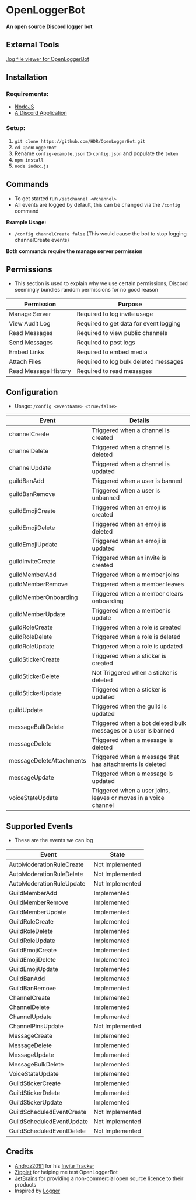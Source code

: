 # OpenLoggerBot
**An open source Discord logger bot**

## External Tools
[.log file viewer for OpenLoggerBot](https://martinrefseth.com/olb/logview/)

## Installation
### Requirements:
- [NodeJS](https://nodejs.org)
- [A Discord Application](https://discord.com/developers/applications)

### Setup:
1. `git clone https://github.com/HDR/OpenLoggerBot.git`
2. `cd OpenLoggerBot`
2. Rename `config-example.json` to `config.json` and populate the `token`
3. `npm install`
4. `node index.js`


## Commands
- To get started run `/setchannel <#channel>`
- All events are logged by default, this can be changed via the `/config` command 

**Example Usage:**
- `/config channelCreate false` (This would cause the bot to stop logging channelCreate events)

**Both commands require the manage server permission**

## Permissions
* This section is used to explain why we use certain permissions, Discord seemingly bundles random permissions for no good reason

| Permission           | Purpose                                |
|----------------------|----------------------------------------|
| Manage Server        | Required to log invite usage           |
| View Audit Log       | Required to get data for event logging |
| Read Messages        | Required to view public channels       |
| Send Messages        | Required to post logs                  |
| Embed Links          | Required to embed media                |
| Attach Files         | Required to log bulk deleted messages  |
| Read Message History | Required to read messages              |

## Configuration
- Usage:
    `/config <eventName> <true/false>`
<center>

  | Event | Details                                                         |
  |---------------------|-----------------------------------------------------------------|
  | channelCreate       | Triggered when a channel is created                             |
  | channelDelete       | Triggered when a channel is deleted                             |
  | channelUpdate       | Triggered when a channel is updated                             |
  | guildBanAdd         | Triggered when a user is banned                                 |
  | guildBanRemove      | Triggered when a user is unbanned                               |
  | guildEmojiCreate    | Triggered when an emoji is created                              |
  | guildEmojiDelete    | Triggered when an emoji is deleted                              |
  | guildEmojiUpdate    | Triggered when an emoji is updated                              |
  | guildInviteCreate   | Triggered when an invite is created                             |
  | guildMemberAdd      | Triggered when a member joins                                   |
  | guildMemberRemove   | Triggered when a member leaves                                  |
  | guildMemberOnboarding | Triggered when a member clears onboarding                       |
  | guildMemberUpdate   | Triggered when a member is update                               |
  | guildRoleCreate     | Triggered when a role is created                                |
  | guildRoleDelete     | Triggered when a role is deleted                                |
  | guildRoleUpdate     | Triggered when a role is updated                                |
  | guildStickerCreate  | Triggered when a sticker is created                             |
  | guildStickerDelete  | Not Triggered when a sticker is deleted                         |
  | guildStickerUpdate  | Triggered when a sticker is updated                             |
  | guildUpdate         | Triggered when the guild is updated                             |
  | messageBulkDelete   | Triggered when a bot deleted bulk messages or a user is banned  |
  | messageDelete       | Triggered when a message is deleted                             |
  | messageDeleteAttachments | Triggered when a message that has attachments is deleted        |
  | messageUpdate       | Triggered when a message is updated                             |
  | voiceStateUpdate    | Triggered when a  user joins, leaves or moves in a voice channel |
</center>

## Supported Events
* These are the events we can log

| Event                     | State           |
|---------------------------|-----------------|
| AutoModerationRuleCreate  | Not Implemented |
| AutoModerationRuleDelete  | Not Implemented |
| AutoModerationRuleUpdate  | Not Implemented |
| GuildMemberAdd            | Implemented     |
| GuildMemberRemove         | Implemented     |
| GuildMemberUpdate         | Implemented     |
| GuildRoleCreate           | Implemented     |
| GuildRoleDelete           | Implemented     |
| GuildRoleUpdate           | Implemented     |
| GuildEmojiCreate          | Implemented     |
| GuildEmojiDelete          | Implemented     |
| GuildEmojiUpdate          | Implemented     |
| GuildBanAdd               | Implemented     |
| GuildBanRemove            | Implemented     |
| ChannelCreate             | Implemented     |
| ChannelDelete             | Implemented     |
| ChannelUpdate             | Implemented     |
| ChannelPinsUpdate         | Not Implemented |
| MessageCreate             | Implemented     |
| MessageDelete             | Implemented     |
| MessageUpdate             | Implemented     |
| MessageBulkDelete         | Implemented     |
| VoiceStateUpdate          | Implemented     |
| GuildStickerCreate        | Implemented     |
| GuildStickerDelete        | Implemented     |
| GuildStickerUpdate        | Implemented     |
| GuildScheduledEventCreate | Not Implemented |
| GuildScheduledEventUpdate | Not Implemented |
| GuildScheduledEventDelete | Not Implemented |

## Credits

- [Androz2091](https://github.com/Androz2091/) for his [Invite Tracker](https://github.com/Androz2091/discord-invites-tracker)
- [Zipplet](https://github.com/zipplet) for helping me test OpenLoggerBot
- [JetBrains](https://www.jetbrains.com/?from=DMG-Bot) for providing a non-commercial open source licence to their products
- Inspired by [Logger](https://logger.bot/)
